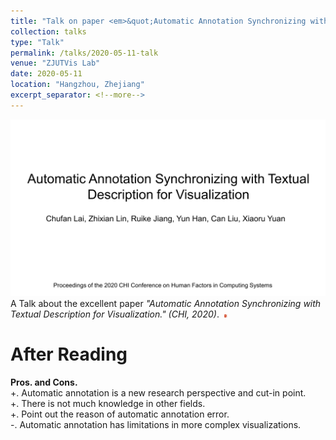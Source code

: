 ```yaml
---
title: "Talk on paper <em>&quot;Automatic Annotation Synchronizing with Textual Description for Visualization.&quot;</em>"
collection: talks
type: "Talk"
permalink: /talks/2020-05-11-talk
venue: "ZJUTVis Lab"
date: 2020-05-11
location: "Hangzhou, Zhejiang"
excerpt_separator: <!--more-->
---    
```


<!--more-->
<img src="/images/GroupMeetingReport202005.png" />             
A Talk about the excellent paper <em>"Automatic Annotation Synchronizing with Textual Description for Visualization." (CHI, 2020)</em>.&nbsp;&nbsp;<a href="/files/GroupMeetingReport202005.pptx"><img src="/images/ppt.png" weight="5px" height="5px"/></a>                           
    
After Reading
======       
<strong>Pros. and Cons.</strong>                                
+. Automatic annotation is a new research perspective and cut-in point.                                                     
+. There is not much knowledge in other fields.                                                              
+. Point out the reason of automatic annotation error.                                              
-. Automatic annotation has limitations in more complex visualizations.    